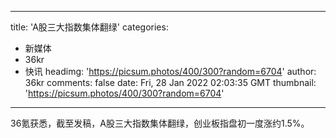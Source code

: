 
---
title: 'A股三大指数集体翻绿'
categories: 
 - 新媒体
 - 36kr
 - 快讯
headimg: 'https://picsum.photos/400/300?random=6704'
author: 36kr
comments: false
date: Fri, 28 Jan 2022 02:03:35 GMT
thumbnail: 'https://picsum.photos/400/300?random=6704'
---

<div>   
36氪获悉，截至发稿，A股三大指数集体翻绿，创业板指盘初一度涨约1.5%。  
</div>
            